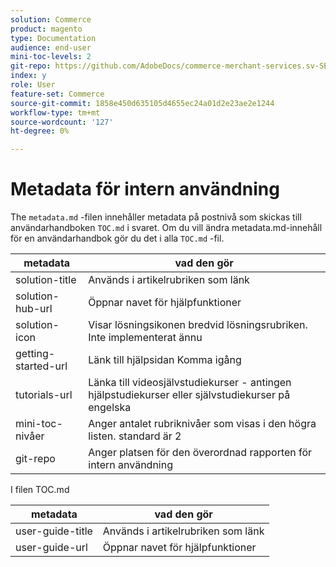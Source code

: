 ```yaml
---
solution: Commerce
product: magento
type: Documentation
audience: end-user
mini-toc-levels: 2
git-repo: https://github.com/AdobeDocs/commerce-merchant-services.sv-SE
index: y
role: User
feature-set: Commerce
source-git-commit: 1858e450d635105d4655ec24a01d2e23ae2e1244
workflow-type: tm+mt
source-wordcount: '127'
ht-degree: 0%

---
```



# Metadata för intern användning

The `metadata.md` -filen innehåller metadata på postnivå som skickas till användarhandboken `TOC.md` i svaret. Om du vill ändra metadata.md-innehåll för en användarhandbok gör du det i alla `TOC.md` -fil.

| metadata | vad den gör |
|--- |--- |
| solution-title | Används i artikelrubriken som länk |
| solution-hub-url | Öppnar navet för hjälpfunktioner |
| solution-icon | Visar lösningsikonen bredvid lösningsrubriken. Inte implementerat ännu |
| getting-started-url | Länk till hjälpsidan Komma igång |
| tutorials-url | Länka till videosjälvstudiekurser - antingen hjälpstudiekurser eller självstudiekurser på engelska |
| mini-toc-nivåer | Anger antalet rubriknivåer som visas i den högra listen. standard är 2 |
| git-repo | Anger platsen för den överordnad rapporten för intern användning |

I filen TOC.md

| metadata | vad den gör |
|--- |--- |
| user-guide-title | Används i artikelrubriken som länk |
| user-guide-url | Öppnar navet för hjälpfunktioner |
